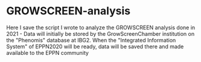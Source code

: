 # GROWSCREEN-analysis
Here I save the script I wrote to analyze the GROWSCREEN analysis done in 2021 - Data will initially be stored by the GrowScreenChamber institution on the "Phenomis" database at IBG2. When the "Integrated Information System" of EPPN2020 will be ready, data will be saved there and made available to the EPPN community
